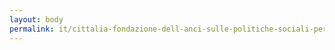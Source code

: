 ```yaml
---
layout: body
permalink: it/cittalia-fondazione-dell-anci-sulle-politiche-sociali-per-l-accoglienza-l-integrazione-e-la-cittadinanza/
---
```



